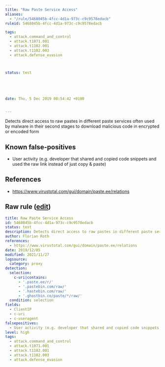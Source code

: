 ```yaml
---
title: "Raw Paste Service Access"
aliases:
  - "/rule/5468045b-4fcc-4d1a-973c-c9c9578edacb"
ruleid: 5468045b-4fcc-4d1a-973c-c9c9578edacb

tags:
  - attack.command_and_control
  - attack.t1071.001
  - attack.t1102.001
  - attack.t1102.003
  - attack.defense_evasion



status: test





date: Thu, 5 Dec 2019 08:54:42 +0100


---
```


Detects direct access to raw pastes in different paste services often used by malware in their second stages to download malicious code in encrypted or encoded form

<!--more-->


## Known false-positives

* User activity (e.g. developer that shared and copied code snippets and used the raw link instead of just copy & paste)



## References

* https://www.virustotal.com/gui/domain/paste.ee/relations


## Raw rule ([edit](https://github.com/SigmaHQ/sigma/edit/master/rules/proxy/proxy_raw_paste_service_access.yml))
```yaml
title: Raw Paste Service Access
id: 5468045b-4fcc-4d1a-973c-c9c9578edacb
status: test
description: Detects direct access to raw pastes in different paste services often used by malware in their second stages to download malicious code in encrypted or encoded form
author: Florian Roth
references:
  - https://www.virustotal.com/gui/domain/paste.ee/relations
date: 2019/12/05
modified: 2021/11/27
logsource:
  category: proxy
detection:
  selection:
    c-uri|contains:
      - '.paste.ee/r/'
      - '.pastebin.com/raw/'
      - '.hastebin.com/raw/'
      - '.ghostbin.co/paste/*/raw/'
  condition: selection
fields:
  - ClientIP
  - c-uri
  - c-useragent
falsepositives:
  - User activity (e.g. developer that shared and copied code snippets and used the raw link instead of just copy & paste)
level: high
tags:
  - attack.command_and_control
  - attack.t1071.001
  - attack.t1102.001
  - attack.t1102.003
  - attack.defense_evasion

```
